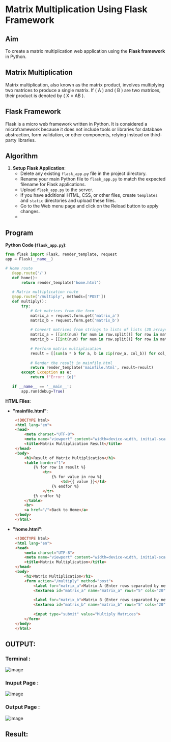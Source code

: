 # Matrix Multiplication Using Flask Framework

## Aim

To create a matrix multiplication web application using the **Flask framework** in Python.

## Matrix Multiplication

Matrix multiplication, also known as the matrix product, involves multiplying two matrices to produce a single matrix. If \( A \) and \( B \) are two matrices, their product is denoted by \( X = AB \).

## Flask Framework

Flask is a micro web framework written in Python. It is considered a microframework because it does not include tools or libraries for database abstraction, form validation, or other components, relying instead on third-party libraries.

## Algorithm

1. **Setup Flask Application**:
   - Delete any existing `flask_app.py` file in the project directory.
   - Rename your main Python file to `flask_app.py` to match the expected filename for Flask applications.
   - Upload `flask_app.py` to the server.
   - If you have additional HTML, CSS, or other files, create `templates` and `static` directories and upload these files.
   - Go to the Web menu page and click on the Reload button to apply changes.
   - 
## Program 
 **Python Code (`flask_app.py`)**:
   ```python
   from flask import Flask, render_template, request
   app = Flask(__name__)

   # Home route
      @app.route('/')
      def home():
          return render_template('home.html')
      
      # Matrix multiplication route
      @app.route('/multiply', methods=['POST'])
      def multiply():
          try:
              # Get matrices from the form
              matrix_a = request.form.get('matrix_a')
              matrix_b = request.form.get('matrix_b')
              
              # Convert matrices from strings to lists of lists (2D arrays)
              matrix_a = [[int(num) for num in row.split()] for row in matrix_a.strip().split('\n')]
              matrix_b = [[int(num) for num in row.split()] for row in matrix_b.strip().split('\n')]
      
              # Perform matrix multiplication
              result = [[sum(a * b for a, b in zip(row_a, col_b)) for col_b in zip(*matrix_b)] for row_a in matrix_a]
      
              # Render the result in mainfile.html
              return render_template('mainfile.html', result=result)
          except Exception as e:
              return f"Error: {e}"
      
      if __name__ == '__main__':
          app.run(debug=True)

   ```

 **HTML Files**:

   - **"mainfile.html"**:
     ```html
      <!DOCTYPE html>
      <html lang="en">
      <head>
          <meta charset="UTF-8">
          <meta name="viewport" content="width=device-width, initial-scale=1.0">
          <title>Matrix Multiplication Result</title>
      </head>
      <body>
          <h1>Result of Matrix Multiplication</h1>
          <table border="1">
              {% for row in result %}
                  <tr>
                      {% for value in row %}
                          <td>{{ value }}</td>
                      {% endfor %}
                  </tr>
              {% endfor %}
          </table>
          <br>
          <a href="/">Back to Home</a>
      </body>
      </html>

     ```

   - **"home.html"**:
     ```html
      <!DOCTYPE html>
      <html lang="en">
      <head>
          <meta charset="UTF-8">
          <meta name="viewport" content="width=device-width, initial-scale=1.0">
          <title>Matrix Multiplication</title>
      </head>
      <body>
          <h1>Matrix Multiplication</h1>
          <form action="/multiply" method="post">
              <label for="matrix_a">Matrix A (Enter rows separated by newline, columns separated by space):</label><br>
              <textarea id="matrix_a" name="matrix_a" rows="5" cols="20" required></textarea><br><br>
              
              <label for="matrix_b">Matrix B (Enter rows separated by newline, columns separated by space):</label><br>
              <textarea id="matrix_b" name="matrix_b" rows="5" cols="20" required></textarea><br><br>
              
              <input type="submit" value="Multiply Matrices">
          </form>
      </body>
      </html>

     ```

     
## OUTPUT:

### Terminal :
![image](https://github.com/user-attachments/assets/eee534a1-ee33-46bc-a6a2-0928ab533c4c)

### Inuput Page :
![image](https://github.com/user-attachments/assets/77ff9551-480f-4c2c-871e-961b8fa2914c)

### Output Page :
![image](https://github.com/user-attachments/assets/0de90879-e5c5-472b-aa2f-4978144044f4)


## Result:




